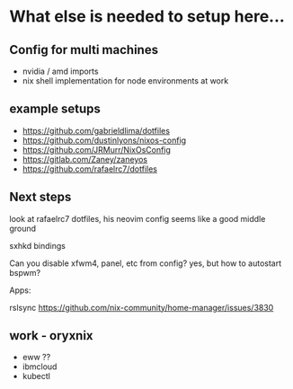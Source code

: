# What else is needed to setup here...

## Config for multi machines

- nvidia / amd imports
- nix shell implementation for node environments at work

## example setups

- https://github.com/gabrieldlima/dotfiles
- https://github.com/dustinlyons/nixos-config
- https://github.com/JRMurr/NixOsConfig
- https://gitlab.com/Zaney/zaneyos
- https://github.com/rafaelrc7/dotfiles

## Next steps

look at rafaelrc7 dotfiles, his neovim config seems like a good middle ground

sxhkd bindings

Can you disable xfwm4, panel, etc from config?
yes, but how to autostart bspwm?

Apps:

rslsync
https://github.com/nix-community/home-manager/issues/3830

## work - oryxnix

- eww ??
- ibmcloud
- kubectl
